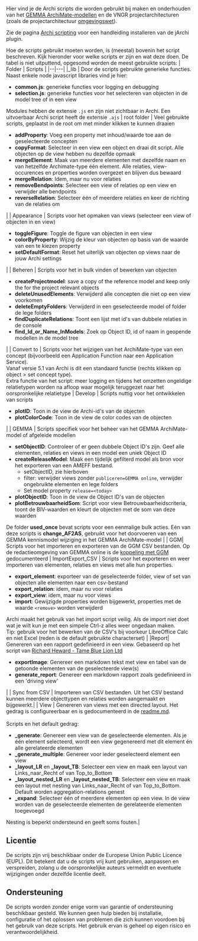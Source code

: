 
Hier vind je de Archi scripts die worden gebruikt bij maken en onderhouden van het [GEMMA ArchiMate-modellen](https://github.com/VNG-Realisatie/GEMMA-Archi-repository) en de VNGR projectarchitecturen (zoals de projectarchitectuur [omgevingswet](https://github.com/VNG-Realisatie/Omgevingswet-Archi-repository)).

Zie de pagina [Archi scripting](https://redactie.gemmaonline.nl/index.php/Archi_scripting) voor een handleiding installeren van de jArchi plugin.

Hoe de scripts gebruikt moeten worden, is (meestal) bovenin het script beschreven. Kijk hieronder voor welke scripts er zijn en wat deze doen. De tabel is niet uitputtend, opgesomd worden de meest gebruikte scripts:
| Folder  | Scripts  |
|--|---|
|_lib | Door de scripts gebruikte generieke functies. Naast enkele node javascript libraries vind je hier: <ul><li>**common.js**: generieke functies voor logging en debugging</li><li>**selection.js**: generieke functies voor het selecteren van objecten in de model tree of in een view</li></ul>Modules hebben de extensie `.js` en zijn niet zichtbaar in  Archi. Een uitvoerbaar Archi script heeft de extensie `.ajs`
| root folder | Veel gebruikte scripts, geplaatst in de root om met minder klikken te kunnen draaien <ul><li>**addProperty**: Voeg een property met inhoud/waarde toe aan de geselecteerde concepten</li><li>**copyFormat**: Selecteer in een view een object en draai dit script. Alle objecten op de view hebben nu dezelfde opmaak</li><li>**mergeElement**: Maak van meerdere elementen met dezelfde naam en van hetzelfde Archimate-type één element. Alle relaties, view-occurences en properties worden overgezet en blijven dus bewaard </li><li>**mergeRelation**: Idem, maar nu voor relaties</li><li>**removeBendpoints**: Selecteer een view of relaties op een view en verwijder alle bendpoints</li><li>**reverseRelation**: Selecteer één of meerdere relaties en keer de richting van de relaties om</li></ul> |
| Appearance  | Scripts voor het opmaken van views (selecteer een view of objecten in en view) <ul><li>**toggleFigure**: Toggle de figure van objecten in een view</li><li>**colorByProperty**: Wijzig de kleur van objecten op basis van de waarde van een te kiezen property</li><li>**setDefaultFormat**: Reset het uiterlijk van objecten op views naar de jouw Archi settings</li></ul> |
| Beheren | Scripts voor het in bulk vinden of bewerken van objecten <ul><li> **createProjectmodel**: save a copy of the reference model and keep only the for the project relevant objects</li><li> **deleteUnusedElements**: Verwijderd alle concepten die niet op een view voorkomen</li><li>**deleteEmptyFolders**: Verwijderd in een geselecteerde model of folder de lege folders </li><li>**findDuplicateRelations**: Toont een lijst met id's van dubbele relaties in de console</li><li>**find_Id_or_Name_InModels**: Zoek op Object ID, id of naam in geopende modellen in de model tree</li></ul> |
| Convert to | Scripts voor het wijzigen van het ArchiMate-type van een concept (bijvoorbeeld een Application Function naar een Application Service). <br>Vanaf versie 5.1 van Archi is dit een standaard functie (rechts klikken op object > set concept type).<br>Extra functie van het script: meer logging en tijdens het omzetten ongeldige relatietypen worden na afloop waar mogelijk teruggezet naar het oorspronkelijke relatietype
| Develop | Scripts nuttig voor het ontwikkelen van scripts <ul><li>**plotID**: Toon in de view de Archi-id's van de objecten</li><li>**plotColorCode**: Toon in de view de color codes van de objecten</li></ul> |
| GEMMA  | Scripts specifiek voor het beheer van het GEMMA ArchiMate-model of afgeleide modellen <ul><li>**setObjectID**: Controleer of er geen dubbele Object ID's zijn. Geef alle elementen, relaties en views in een model een uniek Object ID</li><li>**createReleaseModel**: Maak een tijdelijk gefilterd model als bron voor het exporteren van een AMEFF bestand.  <ul><li>setObjectID, zie hierboven</li><li>filter: verwijder views zonder `publiceren=GEMMA online`, verwijder ongebruikte elementen en lege folders </li><li> Set model property `release=<today>`</li></ul></li><li>**plotObjectID**: Toon in de view de Object ID's van de objecten</li><li>**plotBetrouwbaarheidSom**: Script voor view Betrouwbaarheidscriteria, toont de BIV-waarden en kleurt de objecten met de som van deze waarden</li></ul>De folder **used_once** bevat scripts voor een eenmalige bulk acties. Eén van deze scripts is **change_AF2AS**, gebruikt voor het doorvoeren van een GEMMA kennismodel wijziging in het GEMMA ArchiMate-model |
| GGM| Scripts voor het importeren en exporteren van de GGM CSV bestanden. Op de redactieomgeving van GEMMA online is de [koppeling met GGM](https://redactie.gemmaonline.nl/index.php/Koppeling_met_GGM) gedocumenteerd
| ImportExport_CSV  | Scripts voor het exporteren en weer importeren van elementen, relaties en views met alle hun properties. <ul><li> **export_element**: exporteer van de geselecteerde folder, view of set van objecten alle elementen naar een csv-bestand</li><li> **export_relation**: idem, maar nu voor relaties</li><li> **export_view**: idem, maar nu voor views</li><li>**import**: Gewijzigde properties worden bijgewerkt, properties met de waarde `<remove>` worden verwijderd</li></ul>Archi maakt het gebruik van het import script veilig. Als de import niet doet wat je wilt kun je met een simpele Ctrl-z alles weer ongedaan maken.<br>Tip: gebruik voor het bewerken van de CSV's bij voorkeur LibreOffice Calc en niet Excel (reden is de default gebruikte characterset) |
|Report| Genereren van een rapport gedefinieerd in een view. Gebaseerd op het script van  [Richard Heward - Tame Blue Lion Ltd](https://www.tamebluelion.co.uk/archimate-documentation) <ul><li>**exportImage**: Genereer een markdown tekst met view en tabel van de getoonde elementen van de geselecteerde view(s)</li><li>**generate_report**: Genereer een markdown rapport zoals gedefinieerd in een 'driving view'</li></ul> |
| Sync from CSV | Importeren van CSV bestanden. Uit het CSV bestand kunnen meerdere objecttypen en relaties worden aangemaakt en bijgewerkt.|
| View | Genereren van views met een directed layout. Het gedrag is configureerbaar en is gedocumenteerd in de [readme.md](Scripts/View/readme.md).<br><br>Scripts en het default gedrag:<ul><li>**_generate**: Genereer een view van de geselecteerde elementen. Als je één element selecteerd, wordt een view gegenereerd met dit element én alle gerelateerde elementen</li><li>**_generate_multiple**: Genereer voor ieder geselecteerd element een view</li><li>**_layout_LR** en **_layout_TB**: Selecteer een view en maak een layout van Links_naar_Recht of van Top_to_Bottom</li><li>**_layout_nested_LR** en **_layout_nested_TB**: Selecteer een view en maak een layout met nesting van Links_naar_Recht of van Top_to_Bottom. Default worden aggregation-relations genest</li><li>**_expand**: Selecteer één of meerdere elementen op een view. In de view worden van de geselecteerde elementen de gerelateerde elementen toegevoegd</li></ul> Nesting is beperkt ondersteund en geeft soms fouten.|

## Licentie
De scripts zijn vrij beschikbaar onder de Europese Union Public Licence (EUPL). Dit betekent dat u de scripts vrij kunt gebruiken, aanpassen en verspreiden, zolang u de oorspronkelijke auteurs vermeldt en eventuele wijzigingen onder dezelfde licentie deelt.

## Ondersteuning
De scripts worden zonder enige vorm van garantie of ondersteuning beschikbaar gesteld. We kunnen geen hulp bieden bij installatie, configuratie of het oplossen van problemen die zich kunnen voordoen bij het gebruik van deze scripts. Het gebruik ervan is geheel op eigen risico en verantwoordelijkheid. 